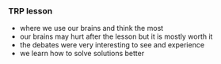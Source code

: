 ### TRP lesson

- where we use our brains and think the most
- our brains may hurt after the lesson but it is mostly worth it
- the debates were very interesting to see and experience
- we learn how to solve solutions better
